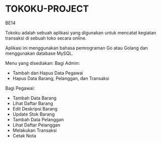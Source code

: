 # TOKOKU-PROJECT
BE14

Tokoku adalah sebuah aplikasi yang digunakan untuk mencatat kegiatan transaksi di sebuah toko secara online. 

Aplikasi ini menggunakan bahasa pemrograman Go atau Golang dan menggunakan database MySQL.

Menu yang disediakan:
Bagi Admin:
* Tambah dan Hapus Data Pegawai
* Hapus Data Barang, Pelanggan, dan Transaksi

Bagi Pegawai:
* Tambah Data Barang
* Lihat Daftar Barang
* Edit Deskripsi Barang
* Update Stok Barang
* Tambah Data Pelanggan
* Lihat Daftar Pelanggan
* Melakukan Transaksi
* Cetak Nota
